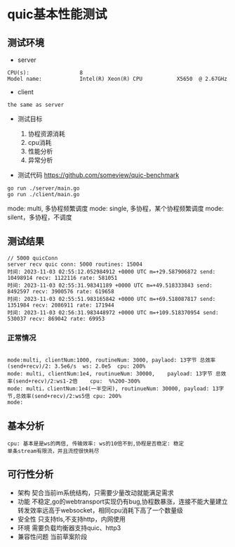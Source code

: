 # quic基本性能测试
## 测试环境
- server
```
CPU(s):                8
Model name:            Intel(R) Xeon(R) CPU           X5650  @ 2.67GHz
```

- client
```
the same as server
```
- 测试目标
  1. 协程资源消耗 
  2. cpu消耗
  3. 性能分析
  4. 异常分析

- 测试代码
https://github.com/someview/quic-benchmark
```
go run ./server/main.go
go run ./client/main.go
```
mode: multi, 多协程频繁调度
mode: single, 多协程，某个协程频繁调度
mode: silent，多协程，不调度

## 测试结果
```
// 5000 quicConn
server recv quic conn: 5000 routines: 15004
时间: 2023-11-03 02:55:12.052984912 +0000 UTC m=+29.587906872 send: 10498914 recv: 1122116 rate: 581051
时间: 2023-11-03 02:55:31.98341189 +0000 UTC m=+49.518333843 send: 8492597 recv: 3900576 rate: 619658
时间: 2023-11-03 02:55:51.983165842 +0000 UTC m=+69.518087817 send: 1351984 recv: 2086911 rate: 171944
时间: 2023-11-03 02:56:31.983448972 +0000 UTC m=+109.518370954 send: 530037 recv: 869042 rate: 69953
```


### 正常情况

```

mode:multi, clientNum:1000, routineNum: 3000, paylaod: 13字节 总效率(send+recv)/2: 3.5e6/s  ws: 2.0e5  cpu: 200%
mode: multi, clientNum:1e4, routinueNum: 30000,    payload: 13字节 总效率(send+recv)/2:ws1-2倍    cpu:  %%200-300%
mode: multi，clientNum:1e4(一半空闲), routinueNum: 30000, payload: 13字节,总效率(send+recv)/2:ws5倍 cpu: 200%
mode: 
```
## 基本分析
```
cpu: 基本是是ws的两倍, 传输效率: ws的10倍不到,协程是否稳定: 稳定
单条stream有限流，并且流控很快耗尽
```
## 可行性分析
- 架构
  契合当前im系统结构，只需要少量改动就能满足需求  
- 功能 
  不稳定,go的webtransport实现仍有bug,协程数暴涨，连接不能大量建立
  转发效率远高于websocket，相同cpu消耗下高了一个数量级
- 安全性
  只支持tls,不支持http，内网使用
- 环境
  需要负载均衡器支持quic、http3
- 兼容性问题
  当前草案阶段


